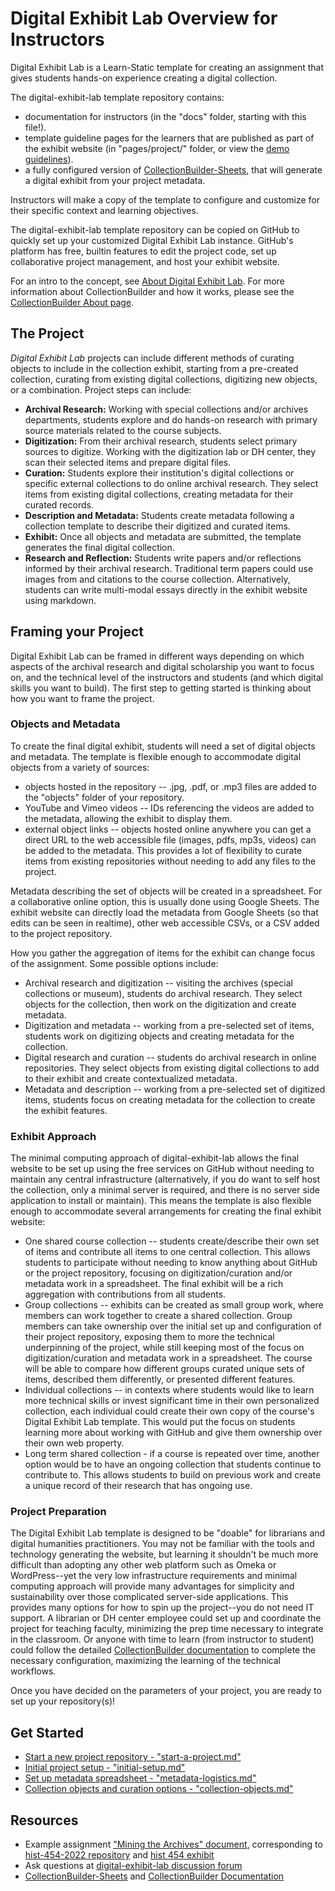 # Digital Exhibit Lab Overview for Instructors

Digital Exhibit Lab is a Learn-Static template for creating an assignment that gives students hands-on experience creating a digital collection. 

The digital-exhibit-lab template repository contains:

- documentation for instructors (in the "docs" folder, starting with this file!).
- template guideline pages for the learners that are published as part of the exhibit website (in "pages/project/" folder, or view the [demo guidelines](https://learn-static.github.io/digital-exhibit-lab/project/overview.html)).
- a fully configured version of [CollectionBuilder-Sheets](https://github.com/CollectionBuilder/collectionbuilder-sheets), that will generate a digital exhibit from your project metadata.

Instructors will make a copy of the template to configure and customize for their specific context and learning objectives.

The digital-exhibit-lab template repository can be copied on GitHub to quickly set up your customized Digital Exhibit Lab instance.
GitHub's platform has free, builtin features to edit the project code, set up collaborative project management, and host your exhibit website.

For an intro to the concept, see [About Digital Exhibit Lab](https://learn-static.github.io/digital-exhibit-lab/about.html).
For more information about CollectionBuilder and how it works, please see the [CollectionBuilder About page](https://learn-static.github.io/digital-exhibit-lab/project/overview.html).

## The Project

*Digital Exhibit Lab* projects can include different methods of curating objects to include in the collection exhibit, starting from a pre-created collection, curating from existing digital collections, digitizing new objects, or a combination.
Project steps can include:

- **Archival Research:** Working with special collections and/or archives departments, students explore and do hands-on research with primary source materials related to the course subjects.
- **Digitization:** From their archival research, students select primary sources to digitize. Working with the digitization lab or DH center, they scan their selected items and prepare digital files.
- **Curation:** Students explore their institution's digital collections or specific external collections to do online archival research. They select items from existing digital collections, creating metadata for their curated records.
- **Description and Metadata:** Students create metadata following a collection template to describe their digitized and curated items.
- **Exhibit:** Once all objects and metadata are submitted, the template generates the final digital collection. 
- **Research and Reflection:** Students write papers and/or reflections informed by their archival research. Traditional term papers could use images from and citations to the course collection. Alternatively, students can write multi-modal essays directly in the exhibit website using markdown.

## Framing your Project

Digital Exhibit Lab can be framed in different ways depending on which aspects of the archival research and digital scholarship you want to focus on, 
and the technical level of the instructors and students (and which digital skills you want to build).
The first step to getting started is thinking about how you want to frame the project.

### Objects and Metadata

To create the final digital exhibit, students will need a set of digital objects and metadata. 
The template is flexible enough to accommodate digital objects from a variety of sources:

- objects hosted in the repository -- .jpg, .pdf, or .mp3 files are added to the "objects" folder of your repository.
- YouTube and Vimeo videos -- IDs referencing the videos are added to the metadata, allowing the exhibit to display them.
- external object links -- objects hosted online anywhere you can get a direct URL to the web accessible file (images, pdfs, mp3s, videos) can be added to the metadata. This provides a lot of flexibility to curate items from existing repositories without needing to add any files to the project.

Metadata describing the set of objects will be created in a spreadsheet.
For a collaborative online option, this is usually done using Google Sheets.
The exhibit website can directly load the metadata from Google Sheets (so that edits can be seen in realtime), other web accessible CSVs, or a CSV added to the project repository.

How you gather the aggregation of items for the exhibit can change focus of the assignment.
Some possible options include:

- Archival research and digitization -- visiting the archives (special collections or museum), students do archival research. They select objects for the collection, then work on the digitization and create metadata.
- Digitization and metadata -- working from a pre-selected set of items, students work on digitizing objects and creating metadata for the collection.
- Digital research and curation -- students do archival research in online repositories. They select objects from existing digital collections to add to their exhibit and create contextualized metadata.
- Metadata and description -- working from a pre-selected set of digitized items, students focus on creating metadata for the collection to create the exhibit features.

### Exhibit Approach

The minimal computing approach of digital-exhibit-lab allows the final website to be set up using the free services on GitHub without needing to maintain any central infrastructure (alternatively, if you do want to self host the collection, only a minimal server is required, and there is no server side application to install or maintain).
This means the template is also flexible enough to accommodate several arrangements for creating the final exhibit website:

- One shared course collection -- students create/describe their own set of items and contribute all items to one central collection. This allows students to participate without needing to know anything about GitHub or the project repository, focusing on digitization/curation and/or metadata work in a spreadsheet. The final exhibit will be a rich aggregation with contributions from all students.
- Group collections -- exhibits can be created as small group work, where members can work together to create a shared collection. Group members can take ownership over the initial set up and configuration of their project repository, exposing them to more the technical underpinning of the project, while still keeping most of the focus on digitization/curation and metadata work in a spreadsheet. The course will be able to compare how different groups curated unique sets of items, described them differently, or presented different features.
- Individual collections -- in contexts where students would like to learn more technical skills or invest significant time in their own personalized collection, each individual could create their own copy of the course's Digital Exhibit Lab template. This would put the focus on students learning more about working with GitHub and give them ownership over their own web property. 
- Long term shared collection - if a course is repeated over time, another option would be to have an ongoing collection that students continue to contribute to. This allows students to build on previous work and create a unique record of their research that has ongoing use.

### Project Preparation 

The Digital Exhibit Lab template is designed to be "doable" for librarians and digital humanities practitioners.
You may not be familiar with the tools and technology generating the website, but learning it shouldn't be much more difficult than adopting any other web platform such as Omeka or WordPress--yet the very low infrastructure requirements and minimal computing approach will provide many advantages for simplicity and sustainability over those complicated server-side applications.
This provides many options for how to spin up the project--you do not need IT support.
A librarian or DH center employee could set up and coordinate the project for teaching faculty, minimizing the prep time necessary to integrate in the classroom. 
Or anyone with time to learn (from instructor to student) could follow the detailed [CollectionBuilder documentation](https://collectionbuilder.github.io/cb-docs/) to complete the necessary configuration, maximizing the learning of the technical workflows.

Once you have decided on the parameters of your project, you are ready to set up your repository(s)!

## Get Started

- [Start a new project repository - "start-a-project.md"](start-a-project.md)
- [Initial project setup - "initial-setup.md"](initial-setup.md)
- [Set up metadata spreadsheet - "metadata-logistics.md"](metadata-logistics.md)
- [Collection objects and curation options - "collection-objects.md"](collection-objects.md)

## Resources

- Example assignment ["Mining the Archives" document](mining-the-archive-project.md), corresponding to [hist-454-2022 repository](https://github.com/thecdil/hist-454-2022) and [hist 454 exhibit](https://thecdil.github.io/hist-454-2022/)
- Ask questions at [digital-exhibit-lab discussion forum](https://github.com/learn-static/digital-exhibit-lab/discussions)
- [CollectionBuilder-Sheets](https://github.com/CollectionBuilder/collectionbuilder-sheets) and [CollectionBuilder Documentation](https://collectionbuilder.github.io/cb-docs/)
